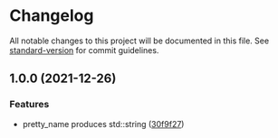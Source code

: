 # Changelog

All notable changes to this project will be documented in this file. See [standard-version](https://github.com/conventional-changelog/standard-version) for commit guidelines.

## 1.0.0 (2021-12-26)


### Features

* pretty_name produces std::string ([30f9f27](https://github.com/Rechip/pretty-name/commit/30f9f27ee8203618b4a1f1c4fa2611414637a19c))
